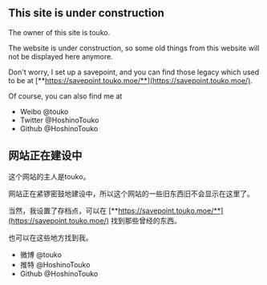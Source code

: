 ## This site is under construction

The owner of this site is touko.

The website is under construction, so some old things from this website will not be displayed here anymore. 

Don't worry, I set up a savepoint, and you can find those legacy which used to be at [**https://savepoint.touko.moe/**](https://savepoint.touko.moe/).

Of course, you can also find me at

- Weibo @touko
- Twitter @HoshinoTouko
- Github @HoshinoTouko

## 网站正在建设中

这个网站的主人是touko。

网站正在紧锣密鼓地建设中，所以这个网站的一些旧东西旧不会显示在这里了。

当然，我设置了存档点，可以在 [**https://savepoint.touko.moe/**](https://savepoint.touko.moe/) 找到那些曾经的东西。

也可以在这些地方找到我。

- 微博 @touko
- 推特 @HoshinoTouko
- Github @HoshinoTouko
